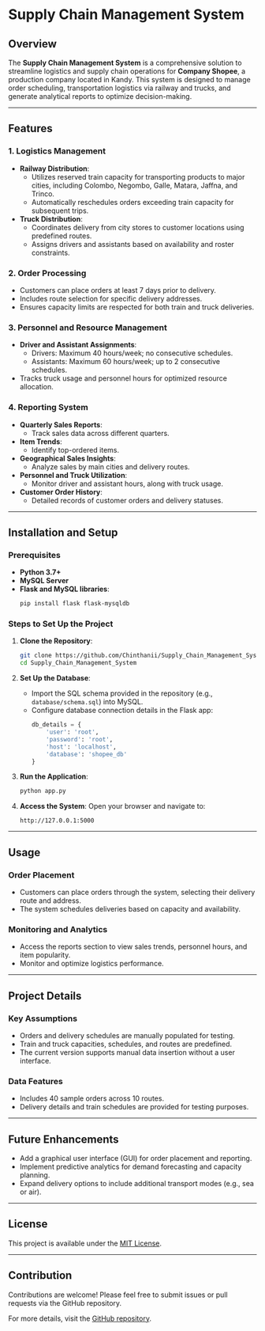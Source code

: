 # Supply Chain Management System

## Overview

The **Supply Chain Management System** is a comprehensive solution to streamline logistics and supply chain operations for **Company Shopee**, a production company located in Kandy. This system is designed to manage order scheduling, transportation logistics via railway and trucks, and generate analytical reports to optimize decision-making.

---

## Features

### 1. Logistics Management
- **Railway Distribution**:
  - Utilizes reserved train capacity for transporting products to major cities, including Colombo, Negombo, Galle, Matara, Jaffna, and Trinco.
  - Automatically reschedules orders exceeding train capacity for subsequent trips.
- **Truck Distribution**:
  - Coordinates delivery from city stores to customer locations using predefined routes.
  - Assigns drivers and assistants based on availability and roster constraints.

### 2. Order Processing
- Customers can place orders at least 7 days prior to delivery.
- Includes route selection for specific delivery addresses.
- Ensures capacity limits are respected for both train and truck deliveries.

### 3. Personnel and Resource Management
- **Driver and Assistant Assignments**:
  - Drivers: Maximum 40 hours/week; no consecutive schedules.
  - Assistants: Maximum 60 hours/week; up to 2 consecutive schedules.
- Tracks truck usage and personnel hours for optimized resource allocation.

### 4. Reporting System
- **Quarterly Sales Reports**:
  - Track sales data across different quarters.
- **Item Trends**:
  - Identify top-ordered items.
- **Geographical Sales Insights**:
  - Analyze sales by main cities and delivery routes.
- **Personnel and Truck Utilization**:
  - Monitor driver and assistant hours, along with truck usage.
- **Customer Order History**:
  - Detailed records of customer orders and delivery statuses.

---

## Installation and Setup

### Prerequisites
- **Python 3.7+**
- **MySQL Server**
- **Flask and MySQL libraries**:
  ```bash
  pip install flask flask-mysqldb
  ```

### Steps to Set Up the Project
1. **Clone the Repository**:
   ```bash
   git clone https://github.com/Chinthanii/Supply_Chain_Management_System.git
   cd Supply_Chain_Management_System
   ```

2. **Set Up the Database**:
   - Import the SQL schema provided in the repository (e.g., `database/schema.sql`) into MySQL.
   - Configure database connection details in the Flask app:
     ```python
     db_details = {
         'user': 'root',
         'password': 'root',
         'host': 'localhost',
         'database': 'shopee_db'
     }
     ```

3. **Run the Application**:
   ```bash
   python app.py
   ```

4. **Access the System**:
   Open your browser and navigate to:
   ```
   http://127.0.0.1:5000
   ```

---

## Usage

### Order Placement
- Customers can place orders through the system, selecting their delivery route and address.
- The system schedules deliveries based on capacity and availability.

### Monitoring and Analytics
- Access the reports section to view sales trends, personnel hours, and item popularity.
- Monitor and optimize logistics performance.

---

## Project Details

### Key Assumptions
- Orders and delivery schedules are manually populated for testing.
- Train and truck capacities, schedules, and routes are predefined.
- The current version supports manual data insertion without a user interface.

### Data Features
- Includes 40 sample orders across 10 routes.
- Delivery details and train schedules are provided for testing purposes.

---

## Future Enhancements
- Add a graphical user interface (GUI) for order placement and reporting.
- Implement predictive analytics for demand forecasting and capacity planning.
- Expand delivery options to include additional transport modes (e.g., sea or air).

---

## License
This project is available under the [MIT License](LICENSE).

---

## Contribution
Contributions are welcome! Please feel free to submit issues or pull requests via the GitHub repository.

For more details, visit the [GitHub repository](https://github.com/Chinthanii/Supply_Chain_Management_System).
